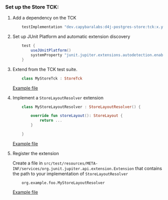 ### Set up the Store TCK:

1. Add a dependency on the TCK

   ```groovy
       testImplementation "dev.capybaralabs:d4j-postgres-store:tck:x.y.z"
   ```

2. Set up JUnit Platform and automatic extension discovery

   ```groovy
       test {
           useJUnitPlatform()
           systemProperty "junit.jupiter.extensions.autodetection.enabled", "true"
       }
   ```

3. Extend from the TCK test suite.
   ```kotlin
       class MyStoreTck : StoreTck
   ```
   [Example file](../src/test/kotlin/dev/capybaralabs/d4j/store/postgres/PostgresStoreTck.kt#L23)

4. Implement a `StoreLayoutResolver` extension
   ```kotlin
       class MyStoreLayoutResolver : StoreLayoutResolver() {

           override fun storeLayout(): StoreLayout {
               return ...
           }

       }
   ```
   [Example file](../src/test/kotlin/dev/capybaralabs/d4j/store/postgres/PostgresStoreTck.kt#L26)

5. Register the extension

   Create a file in `src/test/resources/META-INF/services/org.junit.jupiter.api.extension.Extension` that contains the
   path to your implementation of `StoreLayoutResolver`
   ```
       org.example.foo.MyStoreLayoutResolver
   ```
   [Example file](../src/test/resources/META-INF/services/org.junit.jupiter.api.extension.Extension)
